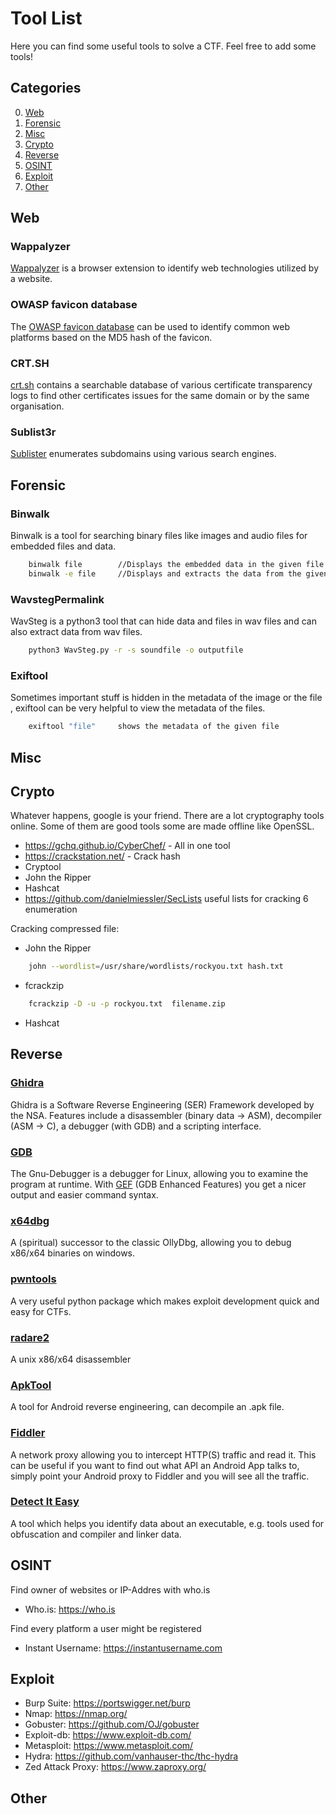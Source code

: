 # Tool List

Here you can find some useful tools to solve a CTF. Feel free to add some tools!

## Categories

0. [Web](#web)
1. [Forensic](#forensic)
2. [Misc](#misc)
3. [Crypto](#crypto)
4. [Reverse](#reverse)
5. [OSINT](#osint)
6. [Exploit](#exploit)
7. [Other](#other)

## Web

### Wappalyzer

[Wappalyzer](https://www.wappalyzer.com/) is a browser extension to identify web technologies utilized by a website.

### OWASP favicon database

The [OWASP favicon database](https://wiki.owasp.org/index.php/OWASP_favicon_database) can be used to identify common web platforms based on the MD5 hash of the favicon.

### CRT.SH

[crt.sh](https://crt.sh/) contains a searchable database of various certificate transparency logs to find other certificates issues for the same domain or by the same organisation.

### Sublist3r

[Sublister](https://github.com/aboul3la/Sublist3r) enumerates subdomains using various search engines.

## Forensic

### Binwalk

Binwalk is a tool for searching binary files like images and audio files for embedded files and data.
```sh
    binwalk file        //Displays the embedded data in the given file 
    binwalk -e file     //Displays and extracts the data from the given file
```

### WavstegPermalink
WavSteg is a python3 tool that can hide data and files in wav files and can also extract data from wav files.
```sh
    python3 WavSteg.py -r -s soundfile -o outputfile
```

### Exiftool

Sometimes important stuff is hidden in the metadata of the image or the file , exiftool can be very helpful to view the metadata of the files.

```sh
    exiftool "file"     shows the metadata of the given file
```


## Misc

## Crypto

Whatever happens, google is your friend. There are a lot cryptography tools online. Some of them are good tools some are made offline like OpenSSL.


- https://gchq.github.io/CyberChef/ - All in one tool
- https://crackstation.net/ - Crack hash
- Cryptool
- John the Ripper 
- Hashcat
- https://github.com/danielmiessler/SecLists useful lists for cracking 6 enumeration

Cracking compressed file:
- John the Ripper
```sh
    john --wordlist=/usr/share/wordlists/rockyou.txt hash.txt
```
- fcrackzip 
```sh
    fcrackzip -D -u -p rockyou.txt  filename.zip
```
- Hashcat 
    

## Reverse

### [Ghidra](https://ghidra-sre.org/)

Ghidra is a Software Reverse Engineering (SER) Framework developed by the NSA. Features include a disassembler (binary data -> ASM), decompiler (ASM -> C), a debugger (with GDB) and a scripting interface.

### [GDB](https://www.gnu.org/software/gdb/download/)

The Gnu-Debugger is a debugger for Linux, allowing you to examine the program at runtime. With [GEF](https://github.com/hugsy/gef) (GDB Enhanced Features) you get a nicer output and easier command syntax.

### [x64dbg](https://x64dbg.com/)

A (spiritual) successor to the classic OllyDbg, allowing you to debug x86/x64 binaries on windows.

### [pwntools](https://github.com/Gallopsled/pwntools)

A very useful python package which makes exploit development quick and easy for CTFs.

### [radare2](https://github.com/radareorg/radare2)

A unix x86/x64 disassembler

### [ApkTool](https://ibotpeaches.github.io/Apktool/)

A tool for Android reverse engineering, can decompile an .apk file.


### [Fiddler](https://www.telerik.com/fiddler)

A network proxy allowing you to intercept HTTP(S) traffic and read it. This can be useful if you want to find out what API an Android App talks to, simply point your Android proxy to Fiddler and you will see all the traffic.

### [Detect It Easy](https://github.com/horsicq/Detect-It-Easy)

A tool which helps you identify data about an executable, e.g. tools used for obfuscation and compiler and linker data.


## OSINT

Find owner of websites or IP-Addres with who.is
- Who.is: https://who.is

Find every platform a user might be registered
- Instant Username: https://instantusername.com

## Exploit

- Burp Suite: https://portswigger.net/burp
- Nmap: https://nmap.org/
- Gobuster: https://github.com/OJ/gobuster
- Exploit-db: https://www.exploit-db.com/
- Metasploit: https://www.metasploit.com/
- Hydra: https://github.com/vanhauser-thc/thc-hydra
- Zed Attack Proxy: https://www.zaproxy.org/

## Other
